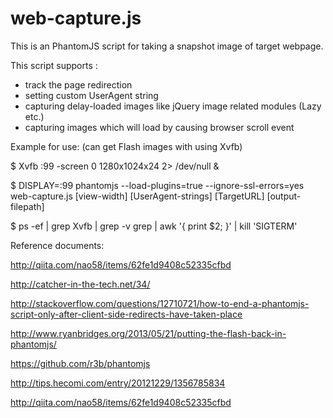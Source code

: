 web-capture.js
================
This is an PhantomJS script for taking a snapshot image of target webpage.

This script supports :
- track the page redirection
- setting custom UserAgent string
- capturing delay-loaded images like jQuery image related modules (Lazy etc.)
- capturing images which will load by causing browser scroll event

Example for use:  (can get Flash images with using Xvfb)

$ Xvfb :99 -screen 0 1280x1024x24 2> /dev/null &

$ DISPLAY=:99 phantomjs --load-plugins=true --ignore-ssl-errors=yes web-capture.js [view-width] [UserAgent-strings] [TargetURL] [output-filepath]

$ ps -ef | grep Xvfb | grep -v grep | awk '{ print $2; }' | kill 'SIGTERM'


Reference documents:

http://qiita.com/nao58/items/62fe1d9408c52335cfbd

http://catcher-in-the-tech.net/34/

http://stackoverflow.com/questions/12710721/how-to-end-a-phantomjs-script-only-after-client-side-redirects-have-taken-place

http://www.ryanbridges.org/2013/05/21/putting-the-flash-back-in-phantomjs/

https://github.com/r3b/phantomjs

http://tips.hecomi.com/entry/20121229/1356785834

http://qiita.com/nao58/items/62fe1d9408c52335cfbd
